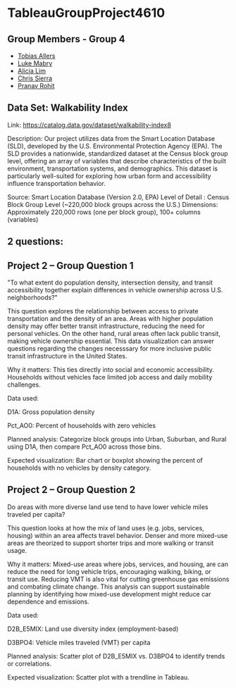 # TableauGroupProject4610

## Group Members - Group 4
- [Tobias Allers]()
- [Luke Mabry](https://github.com/Luke111033/TableauGroupProject4610/blob/main/README.md)
- [Alicia Lim](https://github.com/alicianlim/Project-2-4610)
- [Chris Sierra](https://github.com/Chrissi3rraa/4610-Project-2)
- [Pranav Rohit]()

## Data Set: Walkability Index
Link: https://catalog.data.gov/dataset/walkability-index8

Description: 
Our project utilizes data from the Smart Location Database (SLD), developed by the U.S. Environmental Protection Agency (EPA). The SLD provides a nationwide, standardized dataset at the Census block group level, offering an array of variables that describe characteristics of the built environment, transportation systems, and demographics. This dataset is particularly well-suited for exploring how urban form and accessibility influence transportation behavior.

Source: Smart Location Database (Version 2.0, EPA)
Level of Detail : Census Block Group Level (~220,000 block groups across the U.S.)
Dimensions: Approximately 220,000 rows (one per block group), 100+ columns (variables)

## 2 questions:
## Project 2 – Group Question 1
"To what extent do population density, intersection density, and transit accessibility together explain differences in vehicle ownership across U.S. neighborhoods?"

This question explores the relationship between access to private transportation and the density of an area. Areas with higher population density may offer better transit infrastructure, reducing the need for personal vehicles. On the other hand, rural areas often lack public transit, making vehicle ownership essential. This data visualization can answer questions regarding the changes necesssary for more inclusive public transit infrastructure in the United States.

Why it matters: This ties directly into social and economic accessibility. Households without vehicles face limited job access and daily mobility challenges.

Data used:

D1A: Gross population density

Pct_AO0: Percent of households with zero vehicles

Planned analysis: Categorize block groups into Urban, Suburban, and Rural using D1A, then compare Pct_AO0 across those bins.

Expected visualization: Bar chart or boxplot showing the percent of households with no vehicles by density category.

## Project 2 – Group Question 2
Do areas with more diverse land use tend to have lower vehicle miles traveled per capita?

This question looks at how the mix of land uses (e.g. jobs, services, housing) within an area affects travel behavior. Denser and more mixed-use areas are theorized to support shorter trips and more walking or transit usage.

Why it matters: Mixed-use areas where jobs, services, and housing, are can reduce the need for long vehicle trips, encouraging walking, biking, or transit use. Reducing VMT is also vital for cutting greenhouse gas emissions and combating climate change. This analysis can support sustainable planning by identifying how mixed-use development might reduce car dependence and emissions.

Data used:

D2B_E5MIX: Land use diversity index (employment-based)

D3BPO4: Vehicle miles traveled (VMT) per capita

Planned analysis: Scatter plot of D2B_E5MIX vs. D3BPO4 to identify trends or correlations.

Expected visualization: Scatter plot with a trendline in Tableau.



